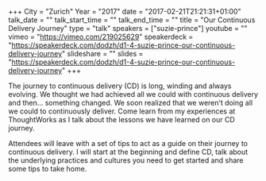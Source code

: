 +++
City = "Zurich"
Year = "2017"
date = "2017-02-21T21:21:31+01:00"
talk_date = ""
talk_start_time = ""
talk_end_time = ""
title = "Our Continuous Delivery Journey"
type = "talk"
speakers = ["suzie-prince"]
youtube = ""
vimeo = "https://vimeo.com/219025629"
speakerdeck = "https://speakerdeck.com/dodzh/d1-4-suzie-prince-our-continuous-delivery-journey"
slideshare = ""
slides = "https://speakerdeck.com/dodzh/d1-4-suzie-prince-our-continuous-delivery-journey"
+++

The journey to continuous delivery (CD) is long, winding and always evolving. We thought we 
had achieved all we could with continuous delivery and then… something changed. We soon 
realized that we weren’t doing all we could to continuously deliver. Come learn from my 
experiences at ThoughtWorks as I talk about the lessons we have learned on our CD journey.

Attendees will leave with a set of tips to act as a guide on their journey to continuous 
delivery. I will start at the beginning and define CD, talk about the underlying practices 
and cultures you need to get started and share some tips to take home.
